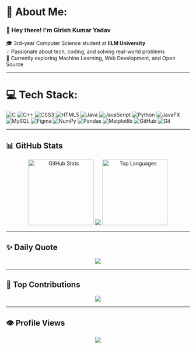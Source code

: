 # 💫 About Me:
### 👋 Hey there! I'm Girish Kumar Yadav  
🎓 3rd-year Computer Science student at **IILM University**  
💡 Passionate about tech, coding, and solving real-world problems  
🌱 Currently exploring Machine Learning, Web Development, and Open Source    

---

# 💻 Tech Stack:
![C](https://img.shields.io/badge/c-%2300599C.svg?style=for-the-badge&logo=c&logoColor=white)
![C++](https://img.shields.io/badge/c++-%2300599C.svg?style=for-the-badge&logo=c%2B%2B&logoColor=white)
![CSS3](https://img.shields.io/badge/css3-%231572B6.svg?style=for-the-badge&logo=css3&logoColor=white)
![HTML5](https://img.shields.io/badge/html5-%23E34F26.svg?style=for-the-badge&logo=html5&logoColor=white)
![Java](https://img.shields.io/badge/java-%23ED8B00.svg?style=for-the-badge&logo=openjdk&logoColor=white)
![JavaScript](https://img.shields.io/badge/javascript-%23323330.svg?style=for-the-badge&logo=javascript&logoColor=%23F7DF1E)
![Python](https://img.shields.io/badge/python-3670A0?style=for-the-badge&logo=python&logoColor=ffdd54)
![JavaFX](https://img.shields.io/badge/javafx-%23FF0000.svg?style=for-the-badge&logo=javafx&logoColor=white)
![MySQL](https://img.shields.io/badge/mysql-4479A1.svg?style=for-the-badge&logo=mysql&logoColor=white)
![Figma](https://img.shields.io/badge/figma-%23F24E1E.svg?style=for-the-badge&logo=figma&logoColor=white)
![NumPy](https://img.shields.io/badge/numpy-%23013243.svg?style=for-the-badge&logo=numpy&logoColor=white)
![Pandas](https://img.shields.io/badge/pandas-%23150458.svg?style=for-the-badge&logo=pandas&logoColor=white)
![Matplotlib](https://img.shields.io/badge/Matplotlib-%23ffffff.svg?style=for-the-badge&logo=Matplotlib&logoColor=black)
![GitHub](https://img.shields.io/badge/github-%23121011.svg?style=for-the-badge&logo=github&logoColor=white)
![Git](https://img.shields.io/badge/git-%23F05033.svg?style=for-the-badge&logo=git&logoColor=white)

---

## 📊 GitHub Stats
<div align="center">

<img src="https://github-readme-stats.vercel.app/api?username=G1r1shCodes&show_icons=true&theme=dark&hide_border=true&cache_seconds=1800" height="180" alt="GitHub Stats" />
<img src="https://streak-stats.demolab.com/?user=G1r1shCodes&theme=dark&hide_border=true&date_format=M%20j%5B%2C%20Y%5D&t=12345" />
<img src="https://github-readme-stats.vercel.app/api/top-langs/?username=G1r1shCodes&layout=compact&theme=dark&hide_border=true&cache_seconds=1800" height="180" alt="Top Languages" />

</div>

---

## ✨ Daily Quote
<div align="center">
  <img src="https://quotes-github-readme.vercel.app/api?type=horizontal&theme=dark" />
</div>

---

## 👥 Top Contributions
<div align="center">
  <img src="https://github-contributor-stats.vercel.app/api?username=G1r1shCodes&limit=5&theme=dark&combine_all_yearly_contributions=true" />
</div>

---

## 👁️ Profile Views
<div align="center">
  <img src="https://komarev.com/ghpvc/?username=G1r1shCodes&label=PROFILE+VIEWS&color=grey&style=flat-square" />
</div>
